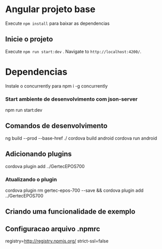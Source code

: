 # Angular projeto base

Execute `npm install` para baixar as dependencias

## Inicie o projeto

Execute `npm run start:dev` .
Navigate to `http://localhost:4200/`. 


# Dependencias
Instale o concurrently para
npm i -g concurrently

### Start ambiente de desenvolvimento com json-server
npm run start:dev

## Comandos de desenvolvimento
 ng build --prod --base-href ./
 cordova build android
 cordova run android

## Adicionando plugins
 cordova plugin add ../GertecEPOS700
### Atualizando o plugin
cordova plugin rm gertec-epos-700 --save && cordova plugin add ../GertecEPOS700

## Criando uma funcionalidade de exemplo




## Configuracao arquivo .npmrc

registry=http://registry.npmjs.org/ 
strict-ssl=false





